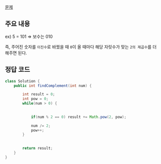 [문제](https://leetcode.com/problems/number-complement/description/)

## 주요 내용

ex) 5 = 101 => 보수는 010 

즉, 주어진 숫자를 `이진수`로 바꿨을 때 `0`이 올 때마다 해당 자릿수가 맞는 `2의 제곱수`를 더해주면 된다.

## 정답 코드 

``` java
class Solution {
    public int findComplement(int num) {

        int result = 0; 
        int pow = 0; 
        while(num > 0) {
            
          
            if(num % 2 == 0) result += Math.pow(2, pow); 

            num /= 2; 
            pow++; 
        }
        
        
        return result; 
    }
}
```
